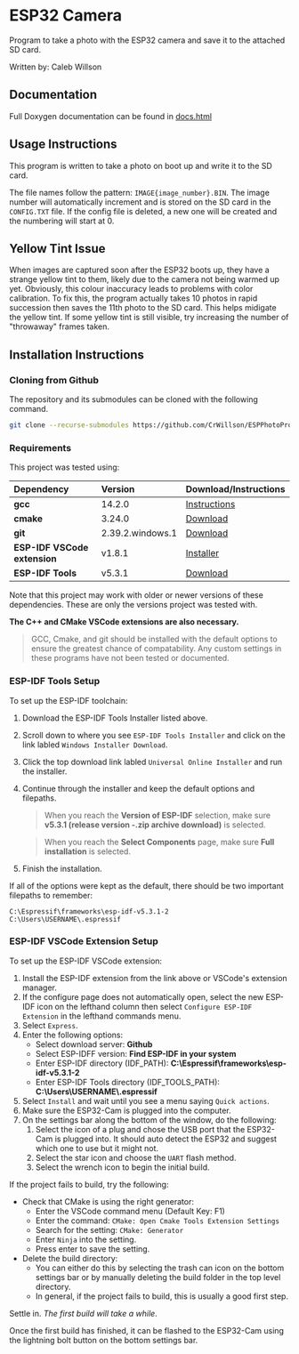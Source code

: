 # ESP32 Camera

Program to take a photo with the ESP32 camera and save it to the attached SD card.

Written by: Caleb Willson

## Documentation
Full Doxygen documentation can be found in [docs.html](./docs.html)

## Usage Instructions
This program is written to take a photo on boot up and write it to the SD card. 

The file names follow the pattern: `IMAGE{image_number}.BIN`. The image number will automatically increment and is stored on the SD card in the `CONFIG.TXT` file. If the config file is deleted, a new one will be created and the numbering will start at 0. 

## Yellow Tint Issue
When images are captured soon after the ESP32 boots up, they have a strange yellow tint to them, likely due to the camera not being warmed up yet. Obviously, this colour inaccuracy leads to problems with color calibration. To fix this, the program actually takes 10 photos in rapid succession then saves the 11th photo to the SD card. This helps midigate the yellow tint. If some yellow tint is still visible, try increasing the number of "throwaway" frames taken.

## Installation Instructions

### Cloning from Github
The repository and its submodules can be cloned with the following command.

```bash
git clone --recurse-submodules https://github.com/CrWillson/ESPPhotoProcessor.git
```

### Requirements
This project was tested using:

| **Dependency**               	| **Version**          	| **Download/Instructions** 	
|:------------------------------|:----------------------|:-
| **gcc**                      	| 14.2.0            	| [Instructions](https://www.freecodecamp.org/news/how-to-install-c-and-cpp-compiler-on-windows/)
| **cmake**                    	| 3.24.0            	| [Download](https://cmake.org/download/)
| **git**                      	| 2.39.2.windows.1  	| [Download](https://git-scm.com/download/win) 
| **ESP-IDF VSCode extension** 	| v1.8.1            	| [Installer](https://marketplace.visualstudio.com/items?itemName=espressif.esp-idf-extension)
| **ESP-IDF Tools**            	| v5.3.1            	| [Download](https://docs.espressif.com/projects/esp-idf/en/stable/esp32/get-started/windows-setup.html)

Note that this project may work with older or newer versions of these dependencies. 
These are only the versions project was tested with.

**The C++ and CMake VSCode extensions are also necessary.**

> GCC, Cmake, and git should be installed with the default options to ensure the greatest chance of compatability.
> Any custom settings in these programs have not been tested or documented.

### ESP-IDF Tools Setup
To set up the ESP-IDF toolchain:

1. Download the ESP-IDF Tools Installer listed above.
2. Scroll down to where you see `ESP-IDF Tools Installer` and click on the link labled `Windows Installer Download`.
3. Click the top download link labled `Universal Online Installer` and run the installer.
4. Continue through the installer and keep the default options and filepaths.
    > When you reach the **Version of ESP-IDF** selection, make sure **v5.3.1 (release version -.zip archive download)** is selected.
    
    > When you reach the **Select Components** page, make sure **Full installation** is selected.

5. Finish the installation.

If all of the options were kept as the default, there should be two important filepaths to remember:
```(bash)
C:\Espressif\frameworks\esp-idf-v5.3.1-2
C:\Users\USERNAME\.espressif
```

### ESP-IDF VSCode Extension Setup
To set up the ESP-IDF VSCode extension:

1. Install the ESP-IDF extension from the link above or VSCode's extension manager.
2. If the configure page does not automatically open, select the new ESP-IDF icon on the lefthand column then select `Configure ESP-IDF Extension` in the lefthand commands menu. 
3. Select `Express`.
4. Enter the following options:
    * Select download server: **Github**
    * Select ESP-IDFF version: **Find ESP-IDF in your system**
    * Enter ESP-IDF directory (IDF_PATH): **C:\Espressif\frameworks\esp-idf-v5.3.1-2**
    * Enter ESP-IDF Tools directory (IDF_TOOLS_PATH): **C:\Users\USERNAME\\.espressif**
4. Select `Install` and wait until you see a menu saying `Quick actions`.
5. Make sure the ESP32-Cam is plugged into the computer.
6. On the settings bar along the bottom of the window, do the following:
    1. Select the icon of a plug and chose the USB port that the ESP32-Cam is plugged into. It should auto detect the ESP32 and suggest which one to use but it might not.
    2. Select the star icon and choose the `UART` flash method. 
    3. Select the wrench icon to begin the initial build.

 If the project fails to build, try the following:
 * Check that CMake is using the right generator:
   * Enter the VSCode command menu (Default Key: F1)
   * Enter the command: `CMake: Open Cmake Tools Extension Settings`
   * Search for the setting: `CMake: Generator`
   * Enter `Ninja` into the setting.
   * Press enter to save the setting.
* Delete the build directory:
    * You can either do this by selecting the trash can icon on the bottom settings bar or by manually deleting the build folder in the top level directory.
    * In general, if the project fails to build, this is usually a good first step.

Settle in. *The first build will take a while*.

Once the first build has finished, it can be flashed to the ESP32-Cam using the lightning bolt button on the bottom settings bar. 